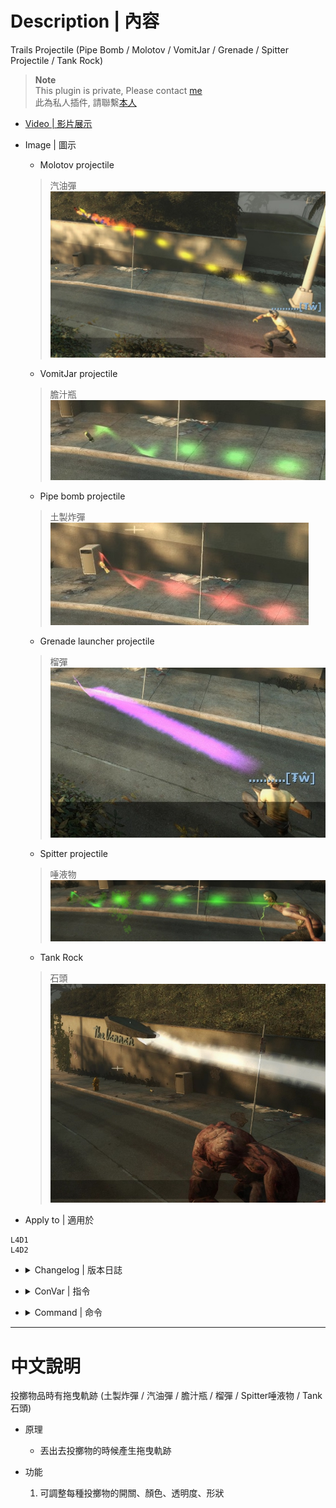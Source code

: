 # Description | 內容
Trails Projectile (Pipe Bomb / Molotov / VomitJar / Grenade / Spitter Projectile / Tank Rock)

> __Note__ <br/>
This plugin is private, Please contact [me](https://github.com/fbef0102/Game-Private_Plugin#私人插件列表-private-plugins-list)<br/>
此為私人插件, 請聯繫[本人](https://github.com/fbef0102/Game-Private_Plugin#私人插件列表-private-plugins-list)

* [Video | 影片展示](https://youtu.be/g9y5xFTC4d4)

* Image | 圖示
	* Molotov projectile
    > 汽油彈
	<br/>![Trails_Projectile_1](image/Trails_Projectile_1.jpg)
	* VomitJar projectile
    > 膽汁瓶
	<br/>![Trails_Projectile_2](image/Trails_Projectile_2.jpg)
	* Pipe bomb projectile
    > 土製炸彈
	<br/>![Trails_Projectile_3](image/Trails_Projectile_3.jpg)
	* Grenade launcher projectile
    > 榴彈
	<br/>![Trails_Projectile_4](image/Trails_Projectile_4.jpg)
	* Spitter projectile
    > 唾液物
	<br/>![Trails_Projectile_5](image/Trails_Projectile_5.jpg)
	* Tank Rock
    > 石頭
	<br/>![Trails_Projectile_6](image/Trails_Projectile_6.jpg)

* Apply to | 適用於
```
L4D1
L4D2
```

* <details><summary>Changelog | 版本日誌</summary>

    * v1.2 (2022-10-26)
	    * More Cvars
        * Add spitter projectile
        * Auto generate cfg

    * v1.0
	    * [By Mister_Game_Over](https://forums.alliedmods.net/showthread.php?p=2549554)
</details>

* <details><summary>ConVar | 指令</summary>

    * cfg/sourcemod/Trails_Projectile.cfg
	```php
    // Enable/Disable plugin
    Trails_Projectile_enable "1"

    // (L4D2) Transparency of grenade trail. (10-255)
    Trails_Projectile_grenade_alpha "200"

    // (L4D2) Grenade trail color. Three values between 0-255 separated by spaces. RGB Color255 - Red Green Blue.
    // [default: 160 32 240]
    Trails_Projectile_grenade_color "160 32 240"

    // (L4D2) If 1, Enable grenade trail
    Trails_Projectile_grenade_enable "1"

    // (L4D2) Material of grenade trail. (1: liner, 2: dotted, 3: Random)
    Trails_Projectile_grenade_material "3"

    // Transparency of Molotov trail. (10-255)
    Trails_Projectile_molotov_alpha "200"

    // Molotov trail color. Three values between 0-255 separated by spaces. RGB Color255 - Red Green Blue.
    // [default: 255 255 0]
    Trails_Projectile_molotov_color "255 255 0"

    // If 1, Enable Molotov trail
    Trails_Projectile_molotov_enable "1"

    // Material of Molotov trail. (1: liner, 2: dotted, 3: Random)
    Trails_Projectile_molotov_material "3"

    // Transparency of pipe bomb trail. (10-255)
    Trails_Projectile_pipebomb_alpha "200"

    // pipe bomb trail color. Three values between 0-255 separated by spaces. RGB Color255 - Red Green Blue.
    // [default: 255 48 48]
    Trails_Projectile_pipebomb_color "255 48 48"

    // If 1, Enable pipe bomb trail
    Trails_Projectile_pipebomb_enable "1"

    // Material of pipe bomb trail. (1: liner, 2: dotted, 3: Random)
    Trails_Projectile_pipebomb_material "3"

    // Transparency of tank rock trail. (10-255)
    Trails_Projectile_rock_alpha "200"

    // Tank rock trail color. Three values between 0-255 separated by spaces. RGB Color255 - Red Green Blue.
    // [default: 200 200 200]
    Trails_Projectile_rock_color "200 200 200"

    // If 1, Enable tank rock trail
    Trails_Projectile_rock_enable "1"

    // Material of tank rock trail. (1: liner, 2: dotted, 3: Random)
    Trails_Projectile_rock_material "3"

    // (L4D2) Transparency of spitter projectile trail. (10-255)
    Trails_Projectile_spitter_alpha "200"

    // (L4D2) spitter projectile trail color. Three values between 0-255 separated by spaces. RGB Color255 - Red Green Blue.
    // [default: 0 255 0]
    Trails_Projectile_spitter_color "0 255 0"

    // (L4D2) If 1, Enable spitter projectile trail
    Trails_Projectile_spitter_enable "1"

    // (L4D2) Material of spitter projectile trail. (1: liner, 2: dotted, 3: Random)
    Trails_Projectile_spitter_material "3"

    // (L4D2) Transparency of vomitjar trail. (10-255)
    Trails_Projectile_vomitjar_alpha "200"

    // (L4D2) Vomitjar trail color. Three values between 0-255 separated by spaces. RGB Color255 - Red Green Blue.
    // [default: 50 205 50]
    Trails_Projectile_vomitjar_color "50 205 50"

    // (L4D2) If 1, Enable vomitjar trail
    Trails_Projectile_vomitjar_enable "1"

    // (L4D2) Material of vomitjar trail. (1: liner, 2: dotted, 3: Random)
    Trails_Projectile_vomitjar_material "3"
	```
</details>

* <details><summary>Command | 命令</summary>
    None
</details>

- - - -
# 中文說明
投擲物品時有拖曳軌跡 (土製炸彈 / 汽油彈 / 膽汁瓶 / 榴彈 / Spitter唾液物 / Tank石頭)

* 原理
    * 丟出去投擲物的時候產生拖曳軌跡

* 功能
	1. 可調整每種投擲物的開關、顏色、透明度、形狀



